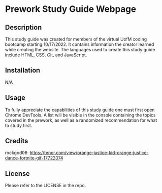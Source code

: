 # Prework Study Guide Webpage

## Description

This study guide was created for members of the virtual UofM coding bootcamp starting 10/17/2022. It contains information the creator learned while creating the website. The languages used to create this study guide include HTML, CSS, Git, and JavaScript.

## Installation

N/A

## Usage

To fully appreciate the capabilities of this study guide one must first open Chrome DevTools. A list will be visible in the console containing the topics covered in the prework, as well as a randomized recommendation for what to study first.

## Credits

rockgod08: https://tenor.com/view/orange-justice-kid-orange-justice-dance-fortnite-gif-17722074

## License

Please refer to the LICENSE in the repo.